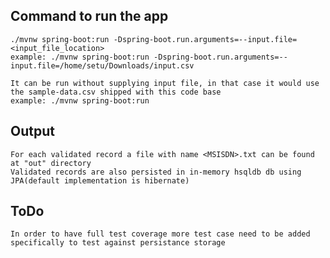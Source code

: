 ## Command to run the app
    ./mvnw spring-boot:run -Dspring-boot.run.arguments=--input.file=<input_file_location>
    example: ./mvnw spring-boot:run -Dspring-boot.run.arguments=--input.file=/home/setu/Downloads/input.csv

    It can be run without supplying input file, in that case it would use the sample-data.csv shipped with this code base
    example: ./mvnw spring-boot:run

## Output
    For each validated record a file with name <MSISDN>.txt can be found at "out" directory
    Validated records are also persisted in in-memory hsqldb db using JPA(default implementation is hibernate)
## ToDo
    In order to have full test coverage more test case need to be added specifically to test against persistance storage
